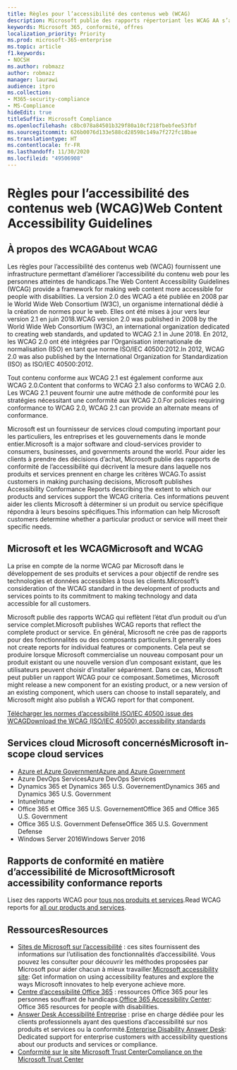 ```yaml
---
title: Règles pour l’accessibilité des contenus web (WCAG)
description: Microsoft publie des rapports répertoriant les WCAG AA s’appliquant à l’ensemble d’un produit ou service, ou des parties de produit susceptibles d’être installées séparément.
keywords: Microsoft 365, conformité, offres
localization_priority: Priority
ms.prod: microsoft-365-enterprise
ms.topic: article
f1.keywords:
- NOCSH
ms.author: robmazz
author: robmazz
manager: laurawi
audience: itpro
ms.collection:
- M365-security-compliance
- MS-Compliance
hideEdit: true
titleSuffix: Microsoft Compliance
ms.openlocfilehash: c8bc078a84501b329f80a10cf218fbebfee53fbf
ms.sourcegitcommit: 626b0076d133e588cd28598c149a7f272fc18bae
ms.translationtype: HT
ms.contentlocale: fr-FR
ms.lasthandoff: 11/30/2020
ms.locfileid: "49506908"
---
```

# <a name="web-content-accessibility-guidelines"></a><span data-ttu-id="84bd4-104">Règles pour l’accessibilité des contenus web (WCAG)</span><span class="sxs-lookup"><span data-stu-id="84bd4-104">Web Content Accessibility Guidelines</span></span>

## <a name="about-wcag"></a><span data-ttu-id="84bd4-105">À propos des WCAG</span><span class="sxs-lookup"><span data-stu-id="84bd4-105">About WCAG</span></span>

<span data-ttu-id="84bd4-106">Les règles pour l’accessibilité des contenus web (WCAG) fournissent une infrastructure permettant d’améliorer l’accessibilité du contenu web pour les personnes atteintes de handicaps.</span><span class="sxs-lookup"><span data-stu-id="84bd4-106">The Web Content Accessibility Guidelines (WCAG) provide a framework for making web content more accessible for people with disabilities.</span></span> <span data-ttu-id="84bd4-107">La version 2.0 des WCAG a été publiée en 2008 par le World Wide Web Consortium (W3C), un organisme international dédié à la création de normes pour le web. Elles ont été mises à jour vers leur version 2.1 en juin 2018.</span><span class="sxs-lookup"><span data-stu-id="84bd4-107">WCAG version 2.0 was published in 2008 by the World Wide Web Consortium (W3C), an international organization dedicated to creating web standards, and updated to WCAG 2.1 in June 2018.</span></span> <span data-ttu-id="84bd4-108">En 2012, les WCAG 2.0 ont été intégrées par l’Organisation internationale de normalisation (ISO) en tant que norme ISO/IEC 40500:2012.</span><span class="sxs-lookup"><span data-stu-id="84bd4-108">In 2012, WCAG 2.0 was also published by the International Organization for Standardization (ISO) as ISO/IEC 40500:2012.</span></span>

<span data-ttu-id="84bd4-109">Tout contenu conforme aux WCAG 2.1 est également conforme aux WCAG 2.0.</span><span class="sxs-lookup"><span data-stu-id="84bd4-109">Content that conforms to WCAG 2.1 also conforms to WCAG 2.0.</span></span> <span data-ttu-id="84bd4-110">Les WCAG 2.1 peuvent fournir une autre méthode de conformité pour les stratégies nécessitant une conformité aux WCAG 2.0.</span><span class="sxs-lookup"><span data-stu-id="84bd4-110">For policies requiring conformance to WCAG 2.0, WCAG 2.1 can provide an alternate means of conformance.</span></span>

<span data-ttu-id="84bd4-111">Microsoft est un fournisseur de services cloud computing important pour les particuliers, les entreprises et les gouvernements dans le monde entier.</span><span class="sxs-lookup"><span data-stu-id="84bd4-111">Microsoft is a major software and cloud-services provider to consumers, businesses, and governments around the world.</span></span> <span data-ttu-id="84bd4-112">Pour aider les clients à prendre des décisions d’achat, Microsoft publie des rapports de conformité de l’accessibilité qui décrivent la mesure dans laquelle nos produits et services prennent en charge les critères WCAG.</span><span class="sxs-lookup"><span data-stu-id="84bd4-112">To assist customers in making purchasing decisions, Microsoft publishes Accessibility Conformance Reports describing the extent to which our products and services support the WCAG criteria.</span></span> <span data-ttu-id="84bd4-113">Ces informations peuvent aider les clients Microsoft à déterminer si un produit ou service spécifique répondra à leurs besoins spécifiques.</span><span class="sxs-lookup"><span data-stu-id="84bd4-113">This information can help Microsoft customers determine whether a particular product or service will meet their specific needs.</span></span>
  
## <a name="microsoft-and-wcag"></a><span data-ttu-id="84bd4-114">Microsoft et les WCAG</span><span class="sxs-lookup"><span data-stu-id="84bd4-114">Microsoft and WCAG</span></span>

<span data-ttu-id="84bd4-115">La prise en compte de la norme WCAG par Microsoft dans le développement de ses produits et services a pour objectif de rendre ses technologies et données accessibles à tous les clients.</span><span class="sxs-lookup"><span data-stu-id="84bd4-115">Microsoft’s consideration of the WCAG standard in the development of products and services points to its commitment to making technology and data accessible for all customers.</span></span>

<span data-ttu-id="84bd4-116">Microsoft publie des rapports WCAG qui reflètent l’état d’un produit ou d’un service complet.</span><span class="sxs-lookup"><span data-stu-id="84bd4-116">Microsoft publishes WCAG reports that reflect the complete product or service.</span></span> <span data-ttu-id="84bd4-117">En général, Microsoft ne crée pas de rapports pour des fonctionnalités ou des composants particuliers.</span><span class="sxs-lookup"><span data-stu-id="84bd4-117">It generally does not create reports for individual features or components.</span></span> <span data-ttu-id="84bd4-118">Cela peut se produire lorsque Microsoft commercialise un nouveau composant pour un produit existant ou une nouvelle version d’un composant existant, que les utilisateurs peuvent choisir d’installer séparément. Dans ce cas, Microsoft peut publier un rapport WCAG pour ce composant.</span><span class="sxs-lookup"><span data-stu-id="84bd4-118">Sometimes, Microsoft might release a new component for an existing product, or a new version of an existing component, which users can choose to install separately, and Microsoft might also publish a WCAG report for that component.</span></span>

[<span data-ttu-id="84bd4-119">Télécharger les normes d’accessibilité ISO/IEC 40500 issue des WCAG</span><span class="sxs-lookup"><span data-stu-id="84bd4-119">Download the WCAG (ISO/IEC 40500) accessibility standards</span></span>](https://www.w3.org/WAI/standards-guidelines/wcag/)

## <a name="microsoft-in-scope-cloud-services"></a><span data-ttu-id="84bd4-120">Services cloud Microsoft concernés</span><span class="sxs-lookup"><span data-stu-id="84bd4-120">Microsoft in-scope cloud services</span></span>

- [<span data-ttu-id="84bd4-121">Azure et Azure Government</span><span class="sxs-lookup"><span data-stu-id="84bd4-121">Azure and Azure Government</span></span>](https://go.microsoft.com/fwlink/p/?linkid=2051569)
- <span data-ttu-id="84bd4-122">Azure DevOps Services</span><span class="sxs-lookup"><span data-stu-id="84bd4-122">Azure DevOps Services</span></span>
- <span data-ttu-id="84bd4-123">Dynamics 365 et Dynamics 365 U.S. Governement</span><span class="sxs-lookup"><span data-stu-id="84bd4-123">Dynamics 365 and Dynamics 365 U.S. Government</span></span>
- <span data-ttu-id="84bd4-124">Intune</span><span class="sxs-lookup"><span data-stu-id="84bd4-124">Intune</span></span>
- <span data-ttu-id="84bd4-125">Office 365 et Office 365 U.S. Governement</span><span class="sxs-lookup"><span data-stu-id="84bd4-125">Office 365 and Office 365 U.S. Government</span></span>
- <span data-ttu-id="84bd4-126">Office 365 U.S. Government Defense</span><span class="sxs-lookup"><span data-stu-id="84bd4-126">Office 365 U.S. Government Defense</span></span>
- <span data-ttu-id="84bd4-127">Windows Server 2016</span><span class="sxs-lookup"><span data-stu-id="84bd4-127">Windows Server 2016</span></span>

## <a name="microsoft-accessibility-conformance-reports"></a><span data-ttu-id="84bd4-128">Rapports de conformité en matière d’accessibilité de Microsoft</span><span class="sxs-lookup"><span data-stu-id="84bd4-128">Microsoft accessibility conformance reports</span></span>

<span data-ttu-id="84bd4-129">Lisez des rapports WCAG pour [tous nos produits et services](https://cloudblogs.microsoft.com/industry-blog/government/2018/09/11/accessibility-conformance-reports/).</span><span class="sxs-lookup"><span data-stu-id="84bd4-129">Read WCAG reports for [all our products and services](https://cloudblogs.microsoft.com/industry-blog/government/2018/09/11/accessibility-conformance-reports/).</span></span>

## <a name="resources"></a><span data-ttu-id="84bd4-130">Ressources</span><span class="sxs-lookup"><span data-stu-id="84bd4-130">Resources</span></span>

- <span data-ttu-id="84bd4-131">[Sites de Microsoft sur l’accessibilité](https://www.microsoft.com/accessibility) : ces sites fournissent des informations sur l’utilisation des fonctionnalités d’accessibilité. Vous pouvez les consulter pour découvrir les méthodes proposées par Microsoft pour aider chacun à mieux travailler.</span><span class="sxs-lookup"><span data-stu-id="84bd4-131">[Microsoft accessibility site](https://www.microsoft.com/accessibility): Get information on using accessibility features and explore the ways Microsoft innovates to help everyone achieve more.</span></span>
- <span data-ttu-id="84bd4-132">[Centre d’accessibilité Office 365](https://go.microsoft.com/fwlink/p/?linkid=2051801) : ressources Office 365 pour les personnes souffrant de handicaps.</span><span class="sxs-lookup"><span data-stu-id="84bd4-132">[Office 365 Accessibility Center](https://go.microsoft.com/fwlink/p/?linkid=2051801): Office 365 resources for people with disabilities.</span></span>
- <span data-ttu-id="84bd4-133">[Answer Desk Accessibilité Entreprise](https://go.microsoft.com/fwlink/p/?linkid=2050890) : prise en charge dédiée pour les clients professionnels ayant des questions d’accessibilité sur nos produits et services ou la conformité.</span><span class="sxs-lookup"><span data-stu-id="84bd4-133">[Enterprise Disability Answer Desk](https://go.microsoft.com/fwlink/p/?linkid=2050890): Dedicated support for enterprise customers with accessibility questions about our products and services or compliance.</span></span>
- [<span data-ttu-id="84bd4-134">Conformité sur le site Microsoft Trust Center</span><span class="sxs-lookup"><span data-stu-id="84bd4-134">Compliance on the Microsoft Trust Center</span></span>](https://www.microsoft.com/trust-center/compliance/compliance-overview)
